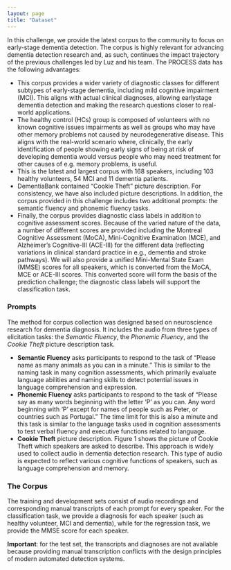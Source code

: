 ```yaml
---
layout: page
title: "Dataset"
---
```


In this challenge, we provide the latest corpus to the community to focus on early-stage dementia detection. The corpus is highly relevant for advancing dementia detection research and, as such, continues the impact trajectory of the previous challenges led by Luz and his team. The PROCESS data has the following advantages:
- This corpus provides a wider variety of diagnostic classes for different subtypes of early-stage dementia, including mild cognitive impairment (MCI). This aligns with actual clinical diagnoses, allowing earlystage dementia detection and making the research questions closer to real-world applications.
- The healthy control (HCs) group is composed of volunteers with no known cognitive issues impairments as well as groups who may have other memory problems not caused by neurodegenerative disease. This aligns with the real-world scenario where, clinically, the early identification of people showing early signs of being at risk of developing dementia would versus people who may need treatment for other causes of e.g. memory problems, is useful.
- This is the latest and largest corpus with 168 speakers, including 103 healthy volunteers, 54 MCI and 11 dementia patients.
- DementiaBank contained “Cookie Theft” picture description. For consistency, we have also included picture descriptions. In addition, the corpus provided in this challenge includes two additional prompts: the semantic fluency and phonemic fluency tasks.
- Finally, the corpus provides diagnostic class labels in addition to cognitive assessment scores. Because of the varied nature of the data, a number of different scores are provided including the Montreal Cognitive Assessment (MoCA), Mini-Cognitive Examination (MCE), and Alzheimer’s Cognitive-III (ACE-III) for the different data (reflecting variations in clinical standard practice in e.g., dementia and stroke pathways). We will also provide a unified Mini-Mental State Exam (MMSE) scores for all speakers, which is converted from the MoCA, MCE or ACE-III scores. This converted score will form the basis of the prediction challenge; the diagnostic class labels will support the classification task.

### Prompts

The method for corpus collection was designed based on neuroscience research for dementia diagnosis. It includes the audio from three types of elicitation tasks: the *Semantic Fluency*, the *Phonemic Fluency*, and the *Cookie Theft* picture description task.

- **Semantic Fluency** asks participants to respond to the task
of “Please name as many animals as you can in a minute.”
This is similar to the naming task in many cognition assessments, which primarily evaluate language abilities and naming skills to detect potential issues in language comprehension
and expression.
- **Phonemic Fluency** asks participants to respond to the task of “Please say as many words beginning with the letter ‘P’ as you can. Any word beginning with ‘P’ except for names of people such as Peter, or countries such as Portugal.” The time limit for this is also a minute and this task is similar to the language tasks used in cognition assessments to test verbal fluency and executive functions related to language.
- **Cookie Theft** picture description. Figure 1 shows the picture of Cookie Theft which speakers are asked to describe.
This approach is widely used to collect audio in dementia detection research. This type of audio is expected to reflect various cognitive functions of speakers, such as language comprehension and memory.

### The Corpus

The training and development sets consist of audio recordings and corresponding manual transcripts of each prompt for every speaker. For the classification task, we provide a diagnosis for each speaker (such as healthy volunteer, MCI and dementia), while for the regression task, we provide the MMSE score for each speaker.

**Important**: for the test set, the transcripts and diagnoses are not available because providing manual transcription conflicts with the design principles of modern automated detection systems.
